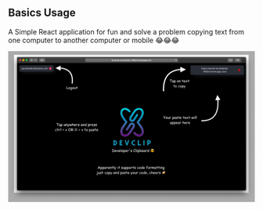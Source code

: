 ## Basics Usage

A Simple React application for fun and solve a problem copying text from one computer to another computer or mobile 😂😂😂

![](https://raw.githubusercontent.com/parvejmallick/devClip/master/devClipdemo.png)
